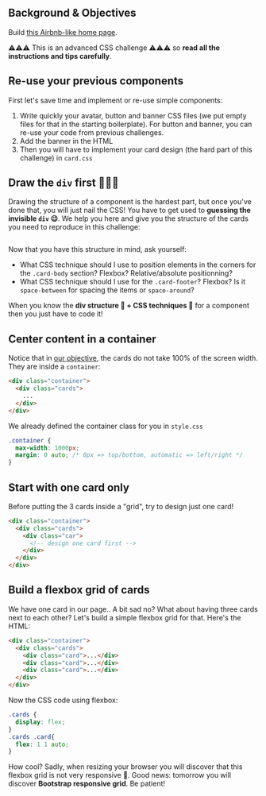 ## Background & Objectives

Build <a href="http://lewagon.github.io/html-css-challenges/10-homepage-with-cards/" target="_blank">this Airbnb-like home page</a>.

⚠️⚠️⚠️ This is an advanced CSS challenge ⚠️⚠️⚠️ so **read all the instructions and tips carefully**.

## Re-use your previous components

First let's save time and implement or re-use simple components:

1. Write quickly your avatar, button and banner CSS files (we put empty files for that in the starting boilerplate). For button and banner, you can re-use your code from previous challenges.
2. Add the banner in the HTML
2. Then you will have to implement your card design (the hard part of this challenge) in `card.css`

## Draw the `div` first 🎨🎨🎨

Drawing the structure of a component is the hardest part, but once you've done that, you will just nail the CSS! You have to get used to **guessing the invisible `div` 😉**. We help you here and give you the structure of the cards you need to reproduce in this challenge:

<div class="text-center">
  <img src="https://raw.githubusercontent.com/lewagon/fullstack-images/master/frontend/card-design.png" alt="">
</div>

Now that you have this structure in mind, ask yourself:

- What CSS technique should I use to position elements in the corners for the `.card-body` section? Flexbox? Relative/absolute positionning?
- What CSS technique should I use for the `.card-footer`? Flexbox? Is it `space-between` for spacing the items or `space-around`?

When you know the **div structure 📐 + CSS techniques 🚀** for a component then you just have to code it!


## Center content in a container

Notice that in [our objective](http://lewagon.github.io/html-css-challenges/10-homepage-with-cards/), the cards do not take 100% of the screen width. They are inside a `container`:

```html
<div class="container">
  <div class="cards">
    ...
  </div>
</div>
```

We already defined the container class for you in `style.css`

```css
.container {
  max-width: 1000px;
  margin: 0 auto; /* 0px => top/bottom, automatic => left/right */
}
```

## Start with one card only

Before putting the 3 cards inside a "grid", try to design just one card!

```html
<div class="container">
  <div class="cards">
    <div class="car">
      <!-- design one card first -->
    </div>
  </div>
</div>
```


## Build a flexbox grid of cards

We have one card in our page.. A bit sad no? What about having three cards next to each other? Let's build a simple flexbox grid for that. Here's the HTML:

```html
<div class="container">
  <div class="cards">
    <div class="card">...</div>
    <div class="card">...</div>
    <div class="card">...</div>
  </div>
</div>
```

Now the CSS code using flexbox:

```css
.cards {
  display: flex;
}
.cards .card{
  flex: 1 1 auto;
}
```

How cool? Sadly, when resizing your browser you will discover that this flexbox grid is not very responsive 😬. Good news: tomorrow you will discover **Bootstrap responsive grid**. Be patient!
